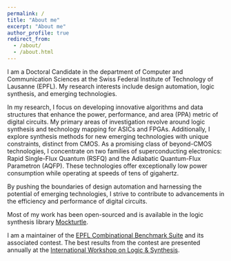 ```yaml
---
permalink: /
title: "About me"
excerpt: "About me"
author_profile: true
redirect_from: 
  - /about/
  - /about.html
---
```


I am a Doctoral Candidate in the department of Computer and Communication Sciences at the Swiss Federal Institute of Technology of Lausanne (EPFL). My research interests include design automation, logic synthesis, and emerging technologies.

In my research, I focus on developing innovative algorithms and data structures that enhance the power, performance, and area (PPA) metric of digital circuits. My primary areas of investigation revolve around logic synthesis and technology mapping for ASICs and FPGAs. Additionally, I explore synthesis methods for new emerging technologies with unique constraints, distinct from CMOS. As a promising class of beyond-CMOS technologies, I concentrate on two families of superconducting electronics: Rapid Single-Flux Quantum (RSFQ) and the Adiabatic Quantum-Flux Parametron (AQFP). These technologies offer exceptionally low power consumption while operating at speeds of tens of gigahertz.

By pushing the boundaries of design automation and harnessing the potential of emerging technologies, I strive to contribute to advancements in the efficiency and performance of digital circuits.

Most of my work has been open-sourced and is available in the logic synthesis library [Mockturtle](https://github.com/lsils/mockturtle).

I am a maintainer of the [EPFL Combinational Benchmark Suite](https://www.epfl.ch/labs/lsi/page-102566-en-html/benchmarks/) and its associated contest. The best results from the contest are presented annually at the [International Workshop on Logic & Synthesis](https://www.iwls.org/).